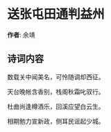 # 送张屯田通判益州

**作者**: 余靖

## 诗词内容

数载关中闻美名，可怜随调却西征。

天台晚帐含香别，栈阁秋霜叱驭行。

杜曲尚逢樽酒乐，回溪应望白云生。

相期勉力宣新政，侧耳民谣起少城。

